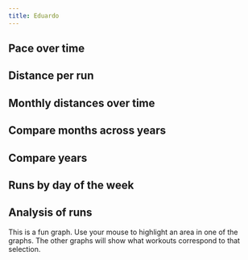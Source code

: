 ```yaml
---
title: Eduardo
---
```


## Pace over time
<div id="single-time-pace"></div>

## Distance per run
<div id="single-time-distance"></div>

## Monthly distances over time
<div id="single-distance-by-month"></div>

## Compare months across years
<div id="single-distance-by-year-month"></div>

## Compare years
<div id="single-cumulative-year"></div>

## Runs by day of the week
<div id="single-calendar"></div>

## Analysis of runs
This is a fun graph. Use your mouse to highlight an area in one of the graphs. The other graphs
will show what workouts correspond to that selection.

<div id="single-crossfilter"></div>

<script src="https://cdn.jsdelivr.net/npm/vega@5.12.1"></script>
<script src="https://cdn.jsdelivr.net/npm/vega-lite@4.13.1"></script>
<script src="https://cdn.jsdelivr.net/npm/vega-embed@6.8.0"></script>
<script src="plots.js"></script>

<script type="text/javascript">
  load_plot("single-calendar", "Eduardo");
  load_plot("single-time-pace", "Eduardo");
  load_plot("single-time-distance", "Eduardo");
  load_plot("single-distance-by-month", "Eduardo");
  load_plot("single-distance-by-year-month", "Eduardo");
  load_plot("single-cumulative-year", "Eduardo");
  load_plot("single-crossfilter", "Eduardo");
</script>
